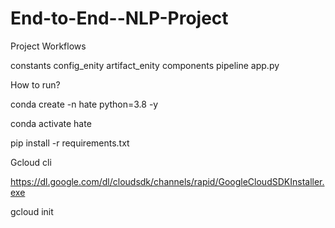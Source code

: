 # End-to-End--NLP-Project

Project Workflows

constants
config_enity
artifact_enity
components
pipeline
app.py

How to run?

conda create -n hate python=3.8 -y

conda activate hate

pip install -r requirements.txt

Gcloud cli

https://dl.google.com/dl/cloudsdk/channels/rapid/GoogleCloudSDKInstaller.exe

gcloud init
